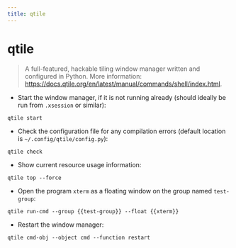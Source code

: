 ```yaml
---
title: qtile
---
```

# qtile

> A full-featured, hackable tiling window manager written and configured in Python.
> More information: <https://docs.qtile.org/en/latest/manual/commands/shell/index.html>.

- Start the window manager, if it is not running already (should ideally be run from `.xsession` or similar):

`qtile start`

- Check the configuration file for any compilation errors (default location is `~/.config/qtile/config.py`):

`qtile check`

- Show current resource usage information:

`qtile top --force`

- Open the program `xterm` as a floating window on the group named `test-group`:

`qtile run-cmd --group {{test-group}} --float {{xterm}}`

- Restart the window manager:

`qtile cmd-obj --object cmd --function restart`
